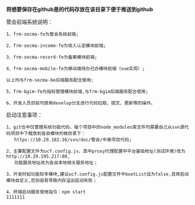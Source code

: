 ****将想要保存在github是的代码存放在该目录下便于推送到github****

管会前端系统说明：

	1、frm-secma-fe为管会系统前端;
	
	2、frm-secma-income-fe为收入认定模块前端;
	
	3、frm-secma-record-fe为备案模块前端;

	4、frm-secma-mobile-fe为移动端待办已办模块前端（vue实现）;
	
	以上均与frm-secma-be后端服务配合使用;
	
	5、frm-bgim-fe为指标管理模块前端,与frm-bgim后端服务配合使用;
	
	6、开发人员目前均使用develop分支进行代码拉取、提交、更新等的操作。
	
启动注意事项：

	1、git仓中仅管理系统功能代码，每个项目中的node_modules库文件均需要自己从svn源代码项目中下载放到各自模块的根目录下：
	   https://10.29.182.16/svn/doc/管会/中泰项目代码;
	   
	2、主要配置文件为ucf.config.js，其中proxy代理配置中平台基础地址(测试环境)改为http://10.29.195.217:80,
	   功能服务地址改为各自本地相关服务地址；
	
	3、开发时如功能较多模块,建议ucf.config.js配置文件中bootList设为false,具体启动模块自定义,否则容易导致内存溢出启动失败；
	
	4、终端启动服务使用指令：npm start
	1111111
